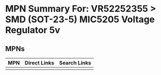 



# MPN Summary For: VR52252355 > SMD (SOT-23-5) MIC5205 Voltage Regulator 5v

## MPNs
  

|MPN|Direct Links|Search Links|
| :--- | :--- | :--- |
||||
